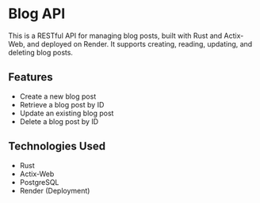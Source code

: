 # Blog API

This is a RESTful API for managing blog posts, built with Rust and Actix-Web, and deployed on Render. It supports creating, reading, updating, and deleting blog posts.

## Features

- Create a new blog post
- Retrieve a blog post by ID
- Update an existing blog post
- Delete a blog post by ID

## Technologies Used

- Rust
- Actix-Web
- PostgreSQL
- Render (Deployment)
